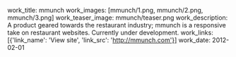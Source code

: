 work_title: mmunch
work_images: [mmunch/1.png, mmunch/2.png, mmunch/3.png]
work_teaser_image: mmunch/teaser.png
work_description: A product geared towards the restaurant industry; mmunch is a responsive take on restaurant websites. Currently under development.
work_links: [{'link_name': 'View site', 'link_src': 'http://mmunch.com'}]
work_date: 2012-02-01
